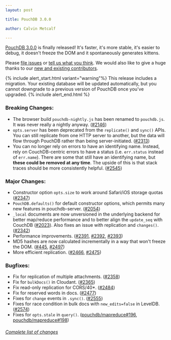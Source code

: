 ```yaml
---
layout: post

title: PouchDB 3.0.0

author: Calvin Metcalf

---
```


[PouchDB 3.0.0](https://github.com/pouchdb/pouchdb/releases/tag/3.0.1) is finally released! It's faster, it's more stable, it's easier to debug, it doesn't freeze the DOM and it spontaneously generates kittens.

Please [file issues](https://github.com/pouchdb/pouchdb/issues) or [tell us what you think](https://github.com/pouchdb/pouchdb/blob/master/CONTRIBUTING.md#get-in-touch). We would also like to give a huge thanks to our [new and existing contributors](https://github.com/pouchdb/pouchdb/graphs/contributors?from=2014-06-01&to=2014-08-12).

{% include alert_start.html variant="warning"%}
This release includes a migration. Your existing database will be updated automatically, but you cannot downgrade to a previous version of PouchDB once you've upgraded.
{% include alert_end.html %}

### Breaking Changes:
* The browser build `pouchdb-nightly.js` has been renamed to `pouchdb.js`. It was never really a nightly anyway. ([#2146](https://github.com/pouchdb/pouchdb/issues/2146)) 
* `opts.server` has been deprecated from the `replicate()` and `sync()` APIs. You can still replicate from one HTTP server to another, but the data will flow through PouchDB rather than being server-initiated. ([#2313](https://github.com/pouchdb/pouchdb/issues/2313))
* You can no longer rely on errors to have an identifying name. Instead, rely on CouchDB-centric errors to have a status (i.e. `err.status` instead of `err.name`).  There are some that still have an identifying name, but **these could be removed at any time**. The upside of this is that stack traces should be more consistently helpful. ([#2545](https://github.com/pouchdb/pouchdb/issues/2545))

### Major Changes:

 * Constructor option `opts.size` to work around Safari/iOS storage quotas ([#2347](https://github.com/pouchdb/pouchdb/issues/2347))
 * `PouchDB.defaults()` for default constructor options, which permits many new features in pouchdb-server. ([#2054](https://github.com/pouchdb/pouchdb/issues/2054))
 *  `_local` documents are now unversioned in the underlying backend for better map/reduce performance and to better align the `update_seq` with CouchDB ([#2023](https://github.com/pouchdb/pouchdb/issues/2023)). Also fixes an issue with replication and `changes()`. ([#2342](https://github.com/pouchdb/pouchdb/issues/2342))
 * Performance improvements. ([#2391](https://github.com/pouchdb/pouchdb/issues/2391), [#2392](https://github.com/pouchdb/pouchdb/issues/2392), [#2393](https://github.com/pouchdb/pouchdb/issues/2393))
 * MD5 hashes are now calculated incrementally in a way that won't freeze the DOM. ([#445](https://github.com/pouchdb/pouchdb/issues/445), [#2497](https://github.com/pouchdb/pouchdb/issues/2497))
 * More efficient replication. ([#2466](https://github.com/pouchdb/pouchdb/issues/2466), [#2475](https://github.com/pouchdb/pouchdb/issues/2475))


### Bugfixes:

 * Fix for replication of multiple attachments. ([#2358](https://github.com/pouchdb/pouchdb/issues/2358))
 * Fix for `bulkDocs()` in Cloudant. ([#2365](https://github.com/pouchdb/pouchdb/issues/2365))
 * Fix read-only replication for CORS/40*. ([#2484](https://github.com/pouchdb/pouchdb/issues/2484))
 * Fix for reserved words in docs. ([#2477](https://github.com/pouchdb/pouchdb/issues/2477))
 * Fixes for `change` events in `.sync()`. ([#2555](https://github.com/pouchdb/pouchdb/issues/2555))
 * Fixes for race condition in bulk docs with `new_edits=false` in LevelDB. ([#2574](https://github.com/pouchdb/pouchdb/issues/2574))
 * Fixes for `opts.stale` in `query()`. ([pouchdb/mapreduce#196](https://github.com/pouchdb/mapreduce/issues/196), [pouchdb/mapreduce#198](https://github.com/pouchdb/mapreduce/issues/198))

###### [Complete list of changes](https://github.com/pouchdb/pouchdb/compare/2.2.3...3.0.0)
